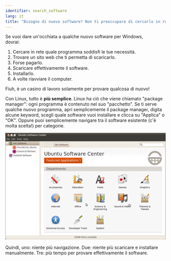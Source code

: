 ```yaml
---
identifier: search_software
lang: it
title: "Bisogno di nuovo software? Non ti preoccupare di cercarlo in rete, Linux lo prende per te"
---
```


Se vuoi dare un'occhiata a qualche nuovo software per Windows,  
dovrai:

<ol>
<li>Cercare in rete quale programma soddisfi le tue necessità.</li>
<li>Trovare un sito web che ti permetta di scaricarlo.</li>
<li>Forse pagarlo.</li>
<li>Scaricare effettivamente il software.</li>
<li>Installarlo.</li>
<li>A volte riavviare il computer.</li>
</ol>

Fiuh, è un casino di lavoro solamente per provare qualcosa di nuovo!

Con Linux, tutto è <b>più semplice</b>. Linux ha ciò che viene chiamato 
"package manager": ogni programma è contenuto nel suo "pacchetto". Se ti 
serve qualche nuovo programma, apri semplicemente il package manager, digita 
alcune keyword, scegli quale software vuoi installare e clicca su "Applica" o 
"OK". Oppure puoi semplicemente navigare tra il software esistente (c'è molta 
scelta!) per categorie.

<img src="/img/synaptic.png" />

Quindi, uno: niente più navigazione. Due: niente più scaricare e 
installare manualmente. Tre: più tempo per provare effettivamente il software.




